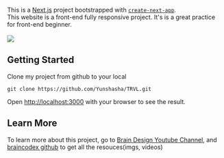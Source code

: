This is a [Next.js](https://nextjs.org/) project bootstrapped with [`create-next-app`](https://github.com/vercel/next.js/tree/canary/packages/create-next-app).
<br />
This website is a front-end fully responsive project. It's is a great practice for front-end beginner.
<br/>
<br/>
<img src='https://github.com/Yunshasha/TRVL/blob/main/public/cardImage.png'/>

## Getting Started

Clone my project from github to your local

```
git clone https://github.com/Yunshasha/TRVL.git
```

Open [http://localhost:3000](http://localhost:3000) with your browser to see the result.

## Learn More

To learn more about this project, go to [Brain Design Youtube Channel](https://www.youtube.com/watch?v=I2UBjN5ER4s), and [braincodex github](https://github.com/briancodex/react-website-v1/tree/starter) to get all the resouces(imgs, videos)
